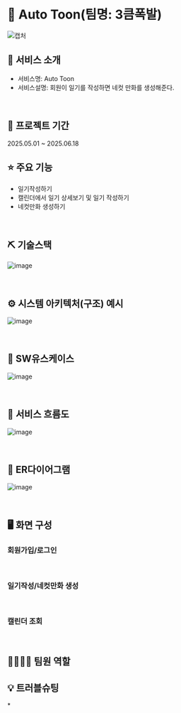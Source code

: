 # 📎 Auto Toon(팀명: 3큼폭발)

![캡처]()




## 👀 서비스 소개
* 서비스명: Auto Toon
* 서비스설명: 회원이 일기를 작성하면 네컷 만화를 생성해준다.
<br>

## 📅 프로젝트 기간
2025.05.01 ~ 2025.06.18 
<br>

## ⭐ 주요 기능
* 일기작성하기
* 캘린더에서 일기 상세보기 및 일기 작성하기
* 네컷만화 생성하기
<br>

## ⛏ 기술스택

![image](https://github.com/user-attachments/assets/cd79a51d-929b-420f-8740-2f456140147a)


<br>

## ⚙ 시스템 아키텍처(구조) 예시 
![image](https://github.com/user-attachments/assets/45dc3618-44a4-4a6b-bd68-eaad1dd8d789)


<br>

## 📌 SW유스케이스
![image](https://github.com/user-attachments/assets/fe4644b0-1967-4f16-8b0b-b8ea2aaaf9a7)




<br>

## 📌 서비스 흐름도
![image](https://github.com/user-attachments/assets/1d71bfdc-7ad3-428e-8c6e-25529b7693ae)



<br>

## 📌 ER다이어그램
![image](https://github.com/user-attachments/assets/3ca7b750-475f-4ec6-90f7-785b5554d554)


<br>

## 🖥 화면 구성

### 회원가입/로그인





<br>

### 일기작성/네컷만화 생성





<br>

### 캘린더 조회










<br>

## 👨‍👩‍👦‍👦 팀원 역할




## 💡 트러블슈팅
  
*<br>



<br>




<br><br>


